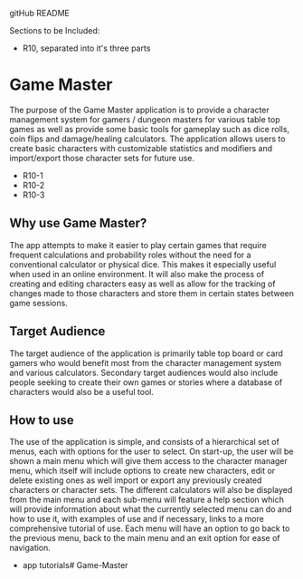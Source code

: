 gitHub README

Sections to be Included:
 - R10, separated into it's three parts

# Game Master
The purpose of the Game Master application is to provide a character management system for gamers / dungeon masters for various table top games as well as provide some basic tools for gameplay such as dice rolls, coin flips and damage/healing calculators. The application allows users to create basic characters with customizable statistics and modifiers and import/export those character sets for future use.
 - R10-1
 - R10-2
 - R10-3
## Why use Game Master?
The app attempts to make it easier to play certain games that require frequent calculations and probability roles without the need for a conventional calculator or physical dice. This makes it especially useful when used in an online environment. It will also make the process of creating and editing characters easy as well as allow for the tracking of changes made to those characters and store them in certain states between game sessions.
## Target Audience
The target audience of the application is primarily table top board or card gamers who would benefit most from the character management system and various calculators. Secondary target audiences would also include people seeking to create their own games or stories where a database of characters would also be a useful tool.
## How to use
The use of the application is simple, and consists of a hierarchical set of menus, each with options for the user to select. On start-up, the user will be shown a main menu which will give them access to the character manager menu, which itself will include options to create new characters, edit or delete existing ones as well import or export any previously created characters or character sets. The different calculators will also be displayed from the main menu and each sub-menu will feature a help section which will provide information about what the currently selected menu can do and how to use it, with examples of use and if necessary, links to a more comprehensive tutorial of use. Each menu will have an option to go back to the previous menu, back to the main menu and an exit option for ease of navigation.
 - app tutorials# Game-Master
